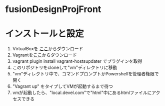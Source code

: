 # fusionDesignProjFront
# インストールと設定
1. VirtualBoxを [ここ](https://www.virtualbox.org/wiki/Downloads)からダウンロード
2. Vagrantを[ここ](https://www.vagrantup.com/downloads.html)からダウンロード
3. vagrant plugin install vagrant-hostsupdater でプラグインを取得
4. このリポジトリをcloneして"vm"ディレクトリに移動
5. "vm"ディレクトリ中で、コマンドプロンプトかPowershellを管理者権限で開く
6. "Vagrant up" をタイプしてVMが起動するまで待つ
7. vmが起動したら、"local.devel.com"で"html"中にあるhtmlファイルにアクセスできる

